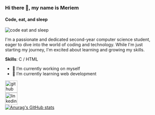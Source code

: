 ### Hi there 👋, my name is Meriem
#### Code, eat, and sleep
![code eat and sleep](https://as1.ftcdn.net/v2/jpg/01/85/57/96/1000_F_185579665_NMf32rs2DHwV8PXipMIyAiwhvib9iGgv.jpg)

I'm a passionate and dedicated second-year computer science student, eager to dive into the world of coding and technology. While I'm just starting my journey, I'm excited about learning and growing my skills.

**Skills**: C / HTML 

- 🔭 I’m currently working on myself 
- 🌱 I’m currently learning web development 

[<img src='https://cdn.jsdelivr.net/npm/simple-icons@3.0.1/icons/github.svg' alt='github' height='40'>](https://github.com/meriem-8687)  
[<img src='https://cdn.jsdelivr.net/npm/simple-icons@3.0.1/icons/linkedin.svg' alt='linkedin' height='40'>](https://www.linkedin.com/in/meriemcs/)  
[![Anurag's GitHub stats](https://github-readme-stats.vercel.app/api?username=meriem-8687)](https://github.com/anuraghazra/github-readme-stats)

